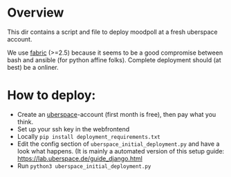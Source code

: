 # Overview

This dir contains a script and file to deploy moodpoll at a fresh uberspace account.

We use [fabric](https://www.fabfile.org/) (>=2.5) because it seems to be a good compromise between bash and ansible (for python affine folks).
Complete deployment should (at best) be a onliner.

# How to deploy:

 - Create an [uberspace](https://uberspace.de)-account (first month is free), then pay what you think.
 - Set up your ssh key in the webfrontend
 - Locally `pip install deployment_requirements.txt`
 - Edit the config section of `uberspace_initial_deployment.py` and have a look what happens.
 (It is mainly a automated version of this setup guide: <https://lab.uberspace.de/guide_django.html>
 - Run `python3 uberspace_initial_deployment.py`



